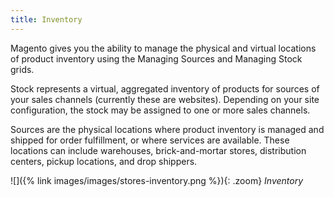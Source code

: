 ```yaml
---
title: Inventory 
---
```


Magento gives you the ability to manage the physical and virtual locations of product inventory using the Managing Sources and Managing Stock grids.

Stock represents a virtual, aggregated inventory of products for sources of your sales channels (currently these are websites). Depending on your site configuration, the stock may be assigned to one or more sales channels.

Sources are the physical locations where product inventory is managed and shipped for order fulfillment, or where services are available. These locations can include warehouses, brick-and-mortar stores, distribution centers, pickup locations, and drop shippers.

![]({% link images/images/stores-inventory.png %}){: .zoom}
_Inventory_
